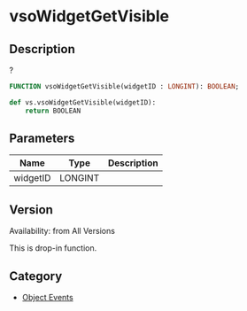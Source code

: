 # vsoWidgetGetVisible

## Description
?

```pascal
FUNCTION vsoWidgetGetVisible(widgetID : LONGINT): BOOLEAN;
```

```python
def vs.vsoWidgetGetVisible(widgetID):
    return BOOLEAN
```

## Parameters
|Name|Type|Description|
|---|---|---|
|widgetID|LONGINT|   |

## Version
Availability: from All Versions

This is drop-in function.

## Category
* [Object Events](../Categories/Object%20Events.md)
